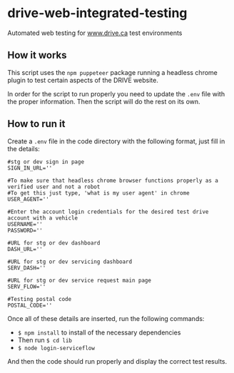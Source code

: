 # drive-web-integrated-testing

Automated web testing for www.drive.ca test environments

## How it works

This script uses the `npm puppeteer` package running a headless chrome plugin to test certain aspects of the DRIVE website.

In order for the script to run properly you need to update the `.env` file with the proper information. Then the script will do the rest on its own.

## How to run it

Create a `.env` file in the code directory with the following format, just fill in the details:

```
#stg or dev sign in page
SIGN_IN_URL=''

#To make sure that headless chrome browser functions properly as a verified user and not a robot
#To get this just type, 'what is my user agent' in chrome
USER_AGENT=''

#Enter the account login credentials for the desired test drive account with a vehicle
USERNAME=''
PASSWORD=''

#URL for stg or dev dashboard
DASH_URL=''

#URL for stg or dev servicing dashboard
SERV_DASH=''

#URL for stg or dev service request main page
SERV_FLOW=''

#Testing postal code
POSTAL_CODE=''
```

Once all of these details are inserted, run the following commands:
- `$ npm install` to install of the necessary dependencies
- Then run `$ cd lib`
- `$ node login-serviceflow`

And then the code should run properly and display the correct test results.
